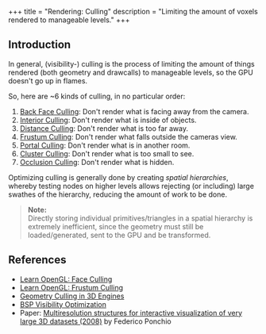 +++
title = "Rendering: Culling"
description = "Limiting the amount of voxels rendered to manageable levels."
+++

## Introduction

In general, (visibility-) culling is the process of limiting the amount of things rendered
(both geometry and drawcalls) to manageable levels, so the GPU doesn't go up in flames.

So, here are ~6 kinds of culling, in no particular order:

1. [Back Face Culling](/wiki/rendering/culling/back-face): Don't render what is facing away from the camera.
2. [Interior Culling](/wiki/rendering/culling/interior): Don't render what is inside of objects.
3. [Distance Culling](/wiki/rendering/culling/distance): Don't render what is too far away.
4. [Frustum Culling](/wiki/rendering/culling/frustum): Don't render what falls outside the cameras view.
5. [Portal Culling](/wiki/rendering/culling/portal): Don't render what is in another room.
6. [Cluster Culling](/wiki/rendering/culling/cluster): Don't render what is too small to see.
7. [Occlusion Culling](/wiki/rendering/culling/occlusion): Don't render what is hidden.

Optimizing culling is generally done by creating *spatial hierarchies*,
whereby testing nodes on higher levels allows rejecting (or including)
large swathes of the hierarchy, reducing the amount of work to be done.

> **Note:**  
> Directly storing individual primitives/triangles in a spatial hierarchy is extremely inefficient,
> since the geometry must still be loaded/generated, sent to the GPU and be transformed.

## References

- [Learn OpenGL: Face Culling](https://learnopengl.com/Advanced-OpenGL/Face-culling)
- [Learn OpenGL: Frustum Culling](https://learnopengl.com/Guest-Articles/2021/Scene/Frustum-Culling)
- [Geometry Culling in 3D Engines](https://archive.gamedev.net/archive/reference/programming/features/culling/index.html)
- [BSP Visibility Optimization](https://developer.valvesoftware.com/wiki/Visibility_optimization)
- Paper: [Multiresolution structures for interactive visualization of very large 3D datasets (2008)](https://d-nb.info/997062789/34) by Federico Ponchio

